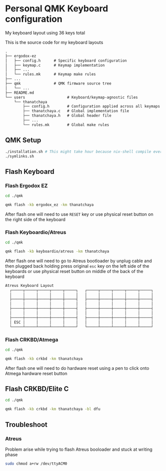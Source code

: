 # Personal QMK Keyboard configuration

My keyboard layout using 36 keys total

This is the source code for my keyboard layouts

```markdown
.
├── ergodox-ez
│   ├── config.h      # Specific keyboard configuration
│   ├── keymap.c      # Keymap implementation
│   ├── ...
│   └── rules.mk      # Keymap make rules
├── ...
├── qmk               # QMK firmware source tree
│   └── ...
├── README.md
└── users                   # Keyboard/keymap-agnostic files
    └── thanatchaya
        ├── config.h        # Configuration applied across all keymaps
        ├── thanatchaya.c   # Global implementation file
        ├── thanatchaya.h   # Global header file
        ├── ...
        └── rules.mk        # Global make rules
```

## QMK Setup

```bash
./installation.sh # This might take hour because nix-shell compile everything
./symlinks.sh
```

## Flash Keyboard

### Flash Ergodox EZ

```bash
cd ./qmk

qmk flash -kb ergodox_ez -km thanatchaya
```

After flash one will need to use `RESET` key or use physical reset button
on the right side of the keyboard

### Flash Keyboardio/Atreus

```bash
cd ./qmk

qmk flash -kb keyboardio/atreus -km thanatchaya
```

After flash one will need to go to Atreus bootloader by unplug cable and then
plugged back holding press original `esc` key on the left side of the keyboards
or use physical reset button on middle of the back of the keyboard

```c++
Atreus Keyboard Layout
  ┌─────┬─────┬─────┬─────┬─────┐   ┌─────┬─────┬─────┬─────┬─────┐
  │     │     │     │     │     │   │     │     │     │     │     │
  ├─────┼─────┼─────┼─────┼─────┤   ├─────┼─────┼─────┼─────┼─────┤
  │     │     │     │     │     │   │     │     │     │     │     │
  ├─────┼─────┼─────┼─────┼─────┤   ├─────┼─────┼─────┼─────┼─────┤
  │     │     │     │     │     │   │     │     │     │     │     │
  ├─────┼─────┼─────┼─────┼─────┤   ├─────┼─────┼─────┼─────┼─────┤
  │ ESC │     │     │     │     │   │     │     │     │     │     │
  └─────┴─────┴─────┴─────┴─────┘   └─────┴─────┴─────┴─────┴─────┘
```

### Flash CRKBD/Atmega

```bash
cd ./qmk

qmk flash -kb crkbd -km thanatchaya
```

After flash one will need to do hardware reset using a pen to click onto Atmega
hardware reset button

## Flash CRKBD/Elite C 

```bash
cd ./qmk

qmk flash -kb crkbd -km thanatchaya -bl dfu
```

## Troubleshoot

### Atreus

Problem arise while trying to flash Atreus booloader and stuck at writing phase

```bash
sudo chmod a+rw /dev/ttyACM0
```

